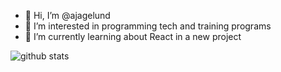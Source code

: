 - 👋 Hi, I’m @ajagelund
- 👀 I’m interested in programming tech and training programs
- 🌱 I’m currently learning about React in a new project
<!-- - 💞️ I’m looking to collaborate on ... -->
<!-- - 📫 How to reach me ... -->

<!---
ajagelund/ajagelund is a ✨ special ✨ repository because its `README.md` (this file) appears on your GitHub profile.
You can click the Preview link to take a look at your changes.
--->


![github stats](https://github-readme-stats.vercel.app/api?username=ajagelund&show_icons=true)
